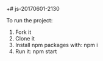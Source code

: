 +# js-20170601-2130

To run the project:

1. Fork it
2. Clone it
3. Install npm packages with: npm i
4. Run it: npm start
